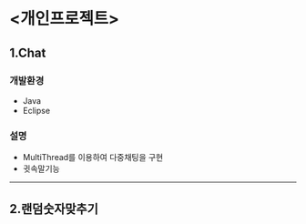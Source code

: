 # <개인프로젝트>


## 1.Chat
### 개발환경
* Java
* Eclipse
### 설명
* MultiThread를 이용하여 다중채팅을 구현 
* 귓속말기능

---

## 2.랜덤숫자맞추기 
